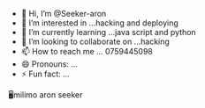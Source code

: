 - 👋 Hi, I’m @Seeker-aron
- 👀 I’m interested in ...hacking and deploying
- 🌱 I’m currently learning ...java script and python
- 💞️ I’m looking to collaborate on ...hacking
- 📫 How to reach me ... 0759445098
- 😄 Pronouns: ...
- ⚡ Fun fact: ...

<!---
Seeker-aron/Seeker-aron is a ✨ special ✨ repository because its `README.md` (this file) appears on your GitHub profile.
You can click the Preview link to take a look at your changes.
--->
🖥milimo aron seeker
